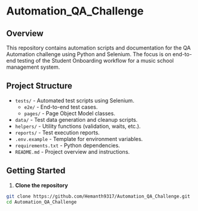 # Automation_QA_Challenge

## Overview
This repository contains automation scripts and documentation for the QA Automation challenge using Python and Selenium. The focus is on end-to-end testing of the Student Onboarding workflow for a music school management system.

## Project Structure
- `tests/` - Automated test scripts using Selenium.
  - `e2e/` - End-to-end test cases.
  - `pages/` - Page Object Model classes.
- `data/` - Test data generation and cleanup scripts.
- `helpers/` - Utility functions (validation, waits, etc.).
- `reports/` - Test execution reports.
- `.env.example` - Template for environment variables.
- `requirements.txt` - Python dependencies.
- `README.md` - Project overview and instructions.

## Getting Started
1. **Clone the repository**
```bash
git clone https://github.com/Hemanth9317/Automation_QA_Challenge.git
cd Automation_QA_Challenge

